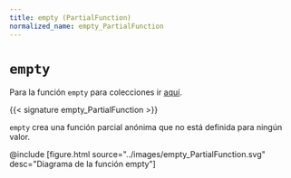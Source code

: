 ```yaml
---
title: empty (PartialFunction)
normalized_name: empty_PartialFunction
---
```


# `empty`

Para la función `empty` para colecciones ir [aquí](./empty_collections).

{{< signature empty_PartialFunction >}}

`empty` crea una función parcial anónima que no está definida para ningún valor.

@include [figure.html source="../images/empty_PartialFunction.svg" desc="Diagrama de la función empty"]
